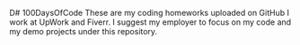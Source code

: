 D# 100DaysOfCode
These are my coding homeworks uploaded on GitHub
I work at UpWork and Fiverr.
I suggest my employer to focus on my code
and my demo projects under this repository.
